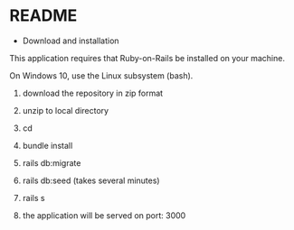 # README

* Download and installation

This application requires that Ruby-on-Rails be installed on your machine.

On Windows 10, use the Linux subsystem (bash).

1. download the repository in zip format

2. unzip to local directory

3. cd <local directory>
 
4. bundle install

5. rails db:migrate

6. rails db:seed (takes several minutes)

7. rails s

8. the application will be served on port: 3000

